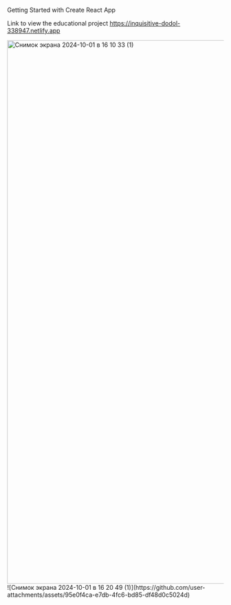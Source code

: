 Getting Started with Create React App

Link to view the educational project https://inquisitive-dodol-338947.netlify.app

<img width="1262" alt="Снимок экрана 2024-10-01 в 16 10 33 (1)" src="https://github.com/user-attachments/assets/5de6a36d-363f-4dd8-869d-5ccffc438201">
![Снимок экрана 2024-10-01 в 16 20 49 (1)](https://github.com/user-attachments/assets/95e0f4ca-e7db-4fc6-bd85-df48d0c5024d)
